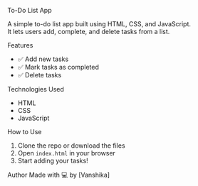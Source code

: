 To-Do List App

A simple to-do list app built using HTML, CSS, and JavaScript.  
It lets users add, complete, and delete tasks from a list.

Features
- ✅ Add new tasks
- ✅ Mark tasks as completed
- ✅ Delete tasks

Technologies Used
- HTML
- CSS
- JavaScript

How to Use
1. Clone the repo or download the files
2. Open `index.html` in your browser
3. Start adding your tasks!

Author
Made with 💻 by [Vanshika]
